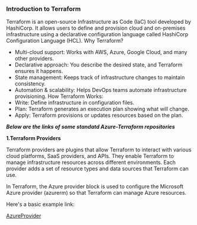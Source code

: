 ### Introduction to Terraform
Terraform is an open-source Infrastructure as Code (IaC) tool developed by HashiCorp. It allows users to define and provision cloud and on-premises infrastructure using a declarative configuration language called HashiCorp Configuration Language (HCL).
Why Terraform?
- Multi-cloud support: Works with AWS, Azure, Google Cloud, and many other providers.
- Declarative approach: You describe the desired state, and Terraform ensures it happens.
- State management: Keeps track of infrastructure changes to maintain consistency.
- Automation & scalability: Helps DevOps teams automate infrastructure provisioning.
How Terraform Works:
- Write: Define infrastructure in configuration files.
- Plan: Terraform generates an execution plan showing what will change.
- Apply: Terraform provisions or updates resources based on the plan.

***Below are the links of some standatd Azure-Terraform repositories***

**1.Terraform Providers**

Terraform providers are plugins that allow Terraform to interact with various cloud platforms, SaaS providers, and APIs. They enable Terraform to manage infrastructure resources across different environments. Each provider adds a set of resource types and data sources that Terraform can use.

In Terraform, the Azure provider block is used to configure the Microsoft Azure provider (azurerm) so that Terraform can manage Azure resources. 

Here's a basic example link:

[AzureProvider](https://github.com/animesh-sarkar/Terraform/blob/main/Provider.tf "AzureProvider")
